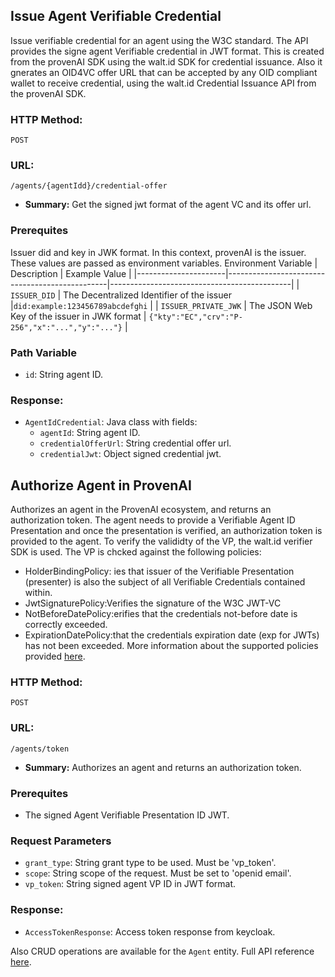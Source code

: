 ## Issue Agent Verifiable Credential
Issue verifiable credential for an agent using the W3C standard. The API provides the signe agent Verifiable credential in JWT format. This is created from the provenAI SDK using the walt.id SDK for credential issuance. Also it gnerates an OID4VC offer URL that can be accepted by any OID compliant wallet to receive credential, using the walt.id Credential Issuance API from the provenAI SDK.

### **HTTP Method:**
`POST`

### **URL:**
`/agents/{agentIdd}/credential-offer`

 - **Summary:** Get the signed jwt format of the agent VC and its offer url.

### Prerequites
Issuer did and key in JWK format. In this context, provenAI is the issuer. These values are passed as environment variables.
 Environment Variable | Description                                    | Example Value                               |
|----------------------|------------------------------------------------|---------------------------------------------|
| `ISSUER_DID`         | The Decentralized Identifier of the issuer     |`did:example:123456789abcdefghi`            |
| `ISSUER_PRIVATE_JWK`     | The JSON Web Key of the issuer in JWK format   | `{"kty":"EC","crv":"P-256","x":"...","y":"..."}` |

### Path Variable
- `id`: String agent ID.
### Response:
- `AgentIdCredential`: Java class with fields:
   - `agentId`: String agent ID.
   - `credentialOfferUrl`: String credential offer url.
   - `credentialJwt`: Object signed credential jwt.


## Authorize Agent in ProvenAI
Authorizes an agent in the ProvenAI ecosystem, and returns an authorization token. The agent needs to provide a Verifiable Agent ID Presentation and once the presentation is verified, an authorization token is provided to the agent. To verify the valididty of the VP, the walt.id verifier SDK is used. The VP is chcked against the following policies:
- HolderBindingPolicy: ies that issuer of the Verifiable Presentation (presenter) is also the subject of all Verifiable Credentials contained within.
- JwtSignaturePolicy:Verifies the signature of the W3C JWT-VC
- NotBeforeDatePolicy:erifies that the credentials not-before date is correctly exceeded.
- ExpirationDatePolicy:that the credentials expiration date (exp for JWTs) has not been exceeded.
More information about the supported policies provided [here](https://docs.walt.id/verifier/api/credential-verification/policies).

### **HTTP Method:**
`POST`

### **URL:**
`/agents/token`

- **Summary:** Authorizes an agent and returns an authorization token.

### Prerequites
- The signed Agent Verifiable Presentation ID JWT.

### Request Parameters
- `grant_type`: String grant type to be used. Must be 'vp_token'. 
- `scope`: String scope of the request. Must be set to 'openid email'.
- `vp_token`: String signed agent VP ID in JWT format.
### Response:
- `AccessTokenResponse`: Access token response from keycloak.

Also CRUD operations are available for the `Agent` entity. Full API reference [here](https://dev.proven-ai.ctrlspace.dev/proven-ai/api/v1/swagger-ui/index.html#/Agents).
